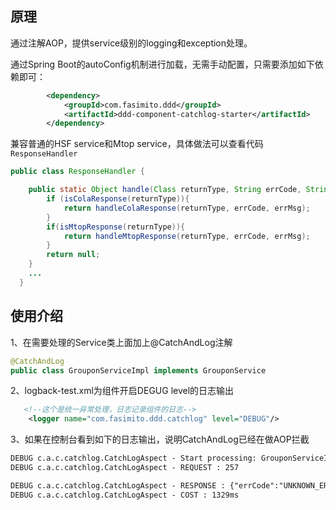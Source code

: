 ## 原理
通过注解AOP，提供service级别的logging和exception处理。

通过Spring Boot的autoConfig机制进行加载，无需手动配置，只需要添加如下依赖即可：
```xml
        <dependency>
            <groupId>com.fasimito.ddd</groupId>
            <artifactId>ddd-component-catchlog-starter</artifactId>
        </dependency>
```

兼容普通的HSF service和Mtop service，具体做法可以查看代码`ResponseHandler`
```java
public class ResponseHandler {

    public static Object handle(Class returnType, String errCode, String errMsg){
        if (isColaResponse(returnType)){
            return handleColaResponse(returnType, errCode, errMsg);
        }
        if(isMtopResponse(returnType)){
            return handleMtopResponse(returnType, errCode, errMsg);
        }
        return null;
    }
    ...
  }

```


## 使用介绍
1、在需要处理的Service类上面加上@CatchAndLog注解
```java
@CatchAndLog
public class GrouponServiceImpl implements GrouponService 
```

2、logback-test.xml为组件开启DEGUG level的日志输出
```xml
   <!--这个是统一异常处理，日志记录组件的日志-->
    <logger name="com.fasimito.ddd.catchlog" level="DEBUG"/>
```

3、如果在控制台看到如下的日志输出，说明CatchAndLog已经在做AOP拦截
```xml
DEBUG c.a.c.catchlog.CatchLogAspect - Start processing: GrouponServiceImpl.queryGrouponItemDetail(..)
DEBUG c.a.c.catchlog.CatchLogAspect - REQUEST : 257

DEBUG c.a.c.catchlog.CatchLogAspect - RESPONSE : {"errCode":"UNKNOWN_ERROR"...}
DEBUG c.a.c.catchlog.CatchLogAspect - COST : 1329ms
```

